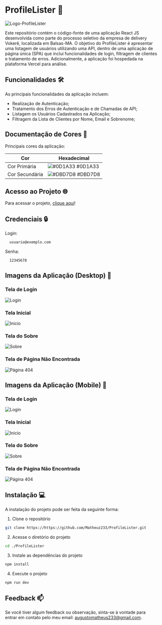 # ProfileLister 👥

![Logo-ProfileLister](https://github.com/Matheuz233/ProfileLister2/assets/138679799/28bedaf6-0841-4432-878b-728b1e1e5a9b)

Este repositório contém o código-fonte de uma aplicação React JS desenvolvida como parte do processo seletivo da empresa de delivery Vokerê, localizada em Balsas-MA. O objetivo do ProfileLister é apresentar uma listagem de usuários utilizando uma API, dentro de uma aplicação de página única (SPA) que inclui funcionalidades de login, filtragem de clientes e tratamento de erros. Adicionalmente, a aplicação foi hospedada na plataforma Vercel para análise.


## Funcionalidades 🛠️

As principais funcionalidades da aplicação incluem:

- Realização de Autenticação;
- Tratamento dos Erros de Autenticação e de Chamadas de API;
- Listagem os Usuários Cadastrados na Aplicação;
- Filtragem da Lista de Clientes por Nome, Email e Sobrenome;

## Documentação de Cores 🎨

Principais cores da aplicação:

| Cor               | Hexadecimal                                                 |
| ----------------- | --------------------------------------------------------------- |
| Cor Primária| ![#0D1A33](https://via.placeholder.com/10/0D1A33?text=+) #0D1A33  |
| Cor Secundária| ![#DBD7D8](https://via.placeholder.com/10/DBD7D8?text=+) #DBD7D8 |

## Acesso ao Projeto 🌐

Para acessar o projeto, [clique aqui](https://profile-lister-8bz2bhz0b.vercel.app)!


## Credenciais 🔒

Login:

```bash
  usuario@exemplo.com
```

Senha:
```bash
  12345678
```

## Imagens da Aplicação (Desktop) 📸

### Tela de Login
![Login](https://github.com/Matheuz233/ProfileLister2/assets/138679799/492c97dd-8c2c-4d88-9210-d0adf9d606c7)

### Tela Inicial
![Inicio](https://github.com/Matheuz233/ProfileLister2/assets/138679799/42429994-a829-4760-9046-99b81eeda41b)

### Tela do Sobre
![Sobre](https://github.com/Matheuz233/ProfileLister2/assets/138679799/3e0c9538-a83d-43b7-952d-e40c13f093d9)

### Tela de Página Não Encontrada
![Página 404](https://github.com/Matheuz233/ProfileLister2/assets/138679799/561ccda3-6e85-4575-b98e-58ef45174398)

## Imagens da Aplicação (Mobile) 📸

### Tela de Login
![Login](https://github.com/Matheuz233/ProfileLister2/assets/138679799/02608788-0ac5-4f80-945d-1b81e45cbbe2)


### Tela Inicial
![Inicio](https://github.com/Matheuz233/ProfileLister2/assets/138679799/db0bccd5-6414-4087-a459-a7aa737241a5)


### Tela do Sobre
![Sobre](https://github.com/Matheuz233/ProfileLister2/assets/138679799/b9d8273c-2fae-4003-9536-62cced969fee)


### Tela de Página Não Encontrada
![Página 404](https://github.com/Matheuz233/ProfileLister2/assets/138679799/382ebde8-7205-49c7-bd8c-37b7a16440df)


## Instalação 💻

A instalação do projeto pode ser feita da seguinte forma:

1. Clone o repositório

```bash
git clone https://https://github.com/Matheuz233/ProfileLister.git
```

2. Acesse o diretório do projeto

```bash
cd ./ProfileLister
```

3. Instale as dependências do projeto

```bash
npm install
```

4. Execute o projeto

```bash
npm run dev
```

## Feedback 📫

Se você tiver algum feedback ou observação, sinta-se à vontade para entrar em contato pelo meu email: augustomatheus233@gmail.com.

